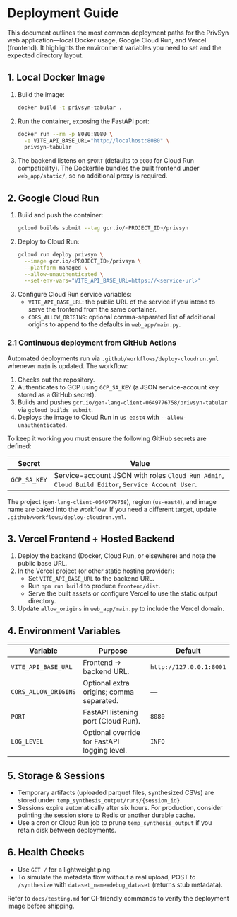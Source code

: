 # Deployment Guide

This document outlines the most common deployment paths for the PrivSyn web application—local Docker usage, Google Cloud Run, and Vercel (frontend). It highlights the environment variables you need to set and the expected directory layout.

## 1. Local Docker Image

1. Build the image:
   ```bash
   docker build -t privsyn-tabular .
   ```
2. Run the container, exposing the FastAPI port:
   ```bash
   docker run --rm -p 8080:8080 \
     -e VITE_API_BASE_URL="http://localhost:8080" \
     privsyn-tabular
   ```
3. The backend listens on `$PORT` (defaults to `8080` for Cloud Run compatibility). The Dockerfile bundles the built frontend under `web_app/static/`, so no additional proxy is required.

## 2. Google Cloud Run

1. Build and push the container:
   ```bash
   gcloud builds submit --tag gcr.io/<PROJECT_ID>/privsyn
   ```
2. Deploy to Cloud Run:
   ```bash
   gcloud run deploy privsyn \
     --image gcr.io/<PROJECT_ID>/privsyn \
     --platform managed \
     --allow-unauthenticated \
     --set-env-vars="VITE_API_BASE_URL=https://<service-url>"
   ```
3. Configure Cloud Run service variables:
   - `VITE_API_BASE_URL`: the public URL of the service if you intend to serve the frontend from the same container.
   - `CORS_ALLOW_ORIGINS`: optional comma-separated list of additional origins to append to the defaults in `web_app/main.py`.

### 2.1 Continuous deployment from GitHub Actions

Automated deployments run via `.github/workflows/deploy-cloudrun.yml` whenever `main` is updated. The workflow:

1. Checks out the repository.
2. Authenticates to GCP using `GCP_SA_KEY` (a JSON service-account key stored as a GitHub secret).
3. Builds and pushes `gcr.io/gen-lang-client-0649776758/privsyn-tabular` via `gcloud builds submit`.
4. Deploys the image to Cloud Run in `us-east4` with `--allow-unauthenticated`.

To keep it working you must ensure the following GitHub secrets are defined:

| Secret       | Value                                                                   |
|--------------|-------------------------------------------------------------------------| 
| `GCP_SA_KEY` | Service-account JSON with roles `Cloud Run Admin`, `Cloud Build Editor`, `Service Account User`. |

The project (`gen-lang-client-0649776758`), region (`us-east4`), and image name are baked into the workflow. If you need a different target, update `.github/workflows/deploy-cloudrun.yml`.

## 3. Vercel Frontend + Hosted Backend

1. Deploy the backend (Docker, Cloud Run, or elsewhere) and note the public base URL.
2. In the Vercel project (or other static hosting provider):
   - Set `VITE_API_BASE_URL` to the backend URL.
   - Run `npm run build` to produce `frontend/dist`.
   - Serve the built assets or configure Vercel to use the static output directory.
3. Update `allow_origins` in `web_app/main.py` to include the Vercel domain.

## 4. Environment Variables

| Variable | Purpose | Default |
|----------|---------|---------|
| `VITE_API_BASE_URL` | Frontend → backend URL. | `http://127.0.0.1:8001` |
| `CORS_ALLOW_ORIGINS` | Optional extra origins; comma separated. | — |
| `PORT` | FastAPI listening port (Cloud Run). | `8080` |
| `LOG_LEVEL` | Optional override for FastAPI logging level. | `INFO` |

## 5. Storage & Sessions

- Temporary artifacts (uploaded parquet files, synthesized CSVs) are stored under `temp_synthesis_output/runs/{session_id}`.
- Sessions expire automatically after six hours. For production, consider pointing the session store to Redis or another durable cache.
- Use a cron or Cloud Run job to prune `temp_synthesis_output` if you retain disk between deployments.

## 6. Health Checks

- Use `GET /` for a lightweight ping.
- To simulate the metadata flow without a real upload, POST to `/synthesize` with `dataset_name=debug_dataset` (returns stub metadata).

Refer to `docs/testing.md` for CI-friendly commands to verify the deployment image before shipping.
